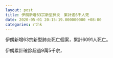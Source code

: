 ```yaml
---
layout: post
title: 伊朗新增63宗新型肺炎　累計逾6千人死
date: 2020-05-01 20:15:19.000000000 +08:00
categories: rthk
---
```


伊朗新增63宗新型肺炎死亡個案，累計6091人死亡。

伊朗累計確診超過9萬5千宗，
